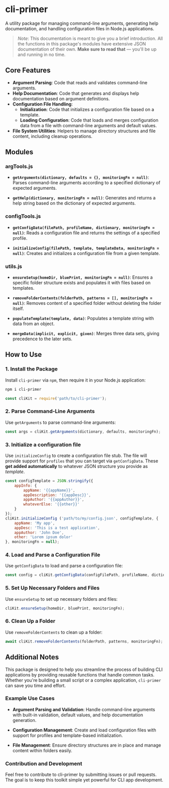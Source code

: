 # cli-primer

A utility package for managing command-line arguments, generating help documentation, and handling configuration files in Node.js applications.

> _Note_: This documentation is meant to give you a brief introduction. All the functions in this package's modules have extensive JSON documentation of their own. __Make sure to read that__ — you'll be up and running in no time.

## Core Features

- **Argument Parsing**: Code that reads and validates command-line arguments.
- **Help Documentation**: Code that generates and displays help documentation based on argument definitions.
- **Configuration File Handling**:
  - **Initialization**: Code that initializes a configuration file based on a template.
  - **Loading Configuration**: Code that loads and merges configuration data from a file with command-line arguments and default values.
- **File System Utilities**: Helpers to manage directory structures and file content, including cleanup operations.

## Modules

### argTools.js

- **`getArguments(dictionary, defaults = {}, monitoringFn = null)`**: 
  Parses command-line arguments according to a specified dictionary of expected arguments.

- **`getHelp(dictionary, monitoringFn = null)`**: 
  Generates and returns a help string based on the dictionary of expected arguments.

### configTools.js

- **`getConfigData(filePath, profileName, dictionary, monitoringFn = null)`**: 
  Reads a configuration file and returns the settings of a specified profile.

- **`initializeConfig(filePath, template, templateData, monitoringFn = null)`**: 
  Creates and initializes a configuration file from a given template.

### utils.js

- **`ensureSetup(homeDir, bluePrint, monitoringFn = null)`**: 
  Ensures a specific folder structure exists and populates it with files based on templates.

- **`removeFolderContents(folderPath, patterns = [], monitoringFn = null)`**: 
  Removes content of a specified folder without deleting the folder itself.

- **`populateTemplate(template, data)`**: 
  Populates a template string with data from an object.

- **`mergeData(implicit, explicit, given)`**: 
  Merges three data sets, giving precedence to the later sets.

## How to Use

### 1. Install the Package

Install `cli-primer` via `npm`, then require it in your Node.js application:
```bash
npm i cli-primer
```
```javascript
const cliKit = require('path/to/cli-primer');
```

### 2. Parse Command-Line Arguments

Use `getArguments` to parse command-line arguments:
```javascript
const args = cliKit.getArguments(dictionary, defaults, monitoringFn);
```

### 3. Initialize a configuration file
Use `initializeConfig` to create a configuration file stub. The file will provide support for `profiles` that you can target via `getConfigData`. These __get added automatically__ to whatever JSON structure you provide as _template_.
```javascript
const configTemplate = JSON.stringify({
    appInfo: {
        appName: '{{appName}}',
        appDescription: '{{appDesc}}',
        appAuthor: '{{appAuthor}}',
        whateverElse: '{{other}}'
    }
});
cliKit.initializeConfig ('path/to/my/config.json', configTemplate, {
    appName: 'My app',
    appDesc: 'This is a test application',
    appAuthor: 'John Doe',
    other: 'Lorem ipsum dolor'
}, monitoringFn = null);
```

### 4. Load and Parse a Configuration File
Use `getConfigData` to load and parse a configuration file:
```javascript
const config = cliKit.getConfigData(configFilePath, profileName, dictionary, monitoringFn);
```

### 5. Set Up Necessary Folders and Files
Use `ensureSetup` to set up necessary folders and files:
```javascript
cliKit.ensureSetup(homeDir, bluePrint, monitoringFn);
```

### 6. Clean Up a Folder
Use `removeFolderContents` to clean up a folder:
```javascript
await cliKit.removeFolderContents(folderPath, patterns, monitoringFn);
```

## Additional Notes
This package is designed to help you streamline the process of building CLI applications by providing reusable functions that handle common tasks. Whether you're building a small script or a complex application, `cli-primer` can save you time and effort.

### Example Use Cases
* __Argument Parsing and Validation__: Handle command-line arguments with built-in validation, default values, and help documentation generation.

* __Configuration Management__: Create and load configuration files with support for profiles and template-based initialization.

* __File Management__: Ensure directory structures are in place and manage content within folders easily.

### Contribution and Development
Feel free to contribute to cli-primer by submitting issues or pull requests. The goal is to keep this toolkit simple yet powerful for CLI app development.
